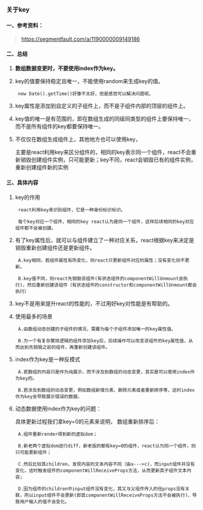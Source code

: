 ### 关于key

#### 一、参考资料：
> https://segmentfault.com/a/1190000009149186

#### 二、总结
1. **数组数据变更时，不要使用index作为key。**

2. key的值要保持稳定且唯一，不能使用random来生成key的值。

        new Date().getTime()好像不太好，但是感觉可以解决问题呢。

3. key属性是添加到自定义的子组件上，而不是子组件内部的顶层的组件上。

    <MyComponent key={{item.key}}/>

4. key值的唯一是有范围的，即在数组生成的同级同类型的组件上要保持唯一，而不是所有组件的key都要保持唯一。


5. 不仅仅在数组生成组件上，其他地方也可以使用key，

    主要是react利用key来区分组件的，相同的key表示同一个组件，react不会重新销毁创建组件实例，只可能更新；key不同，react会销毁已有的组件实例，重新创建组件新的实例
#### 三、具体内容
1. key的作用

        react利用key来识别组件，它是一种身份标识标识。

        每个key对应一个组件，相同的key react认为是同一个组件，这样后续相同的key对应组件都不会被创建。

2. 有了key属性后，就可以与组件建立了一种对应关系，react根据key来决定是销毁重新创建组件还是更新组件。

        A.key相同，若组件属性有所变化，则react只更新组件对应的属性；没有变化则不更新。

        B.key值不同，则react先销毁该组件(有状态组件的componentWillUnmount会执行)，然后重新创建该组件（有状态组件的constructor和componentWillUnmount都会执行）

3. key不是用来提升react的性能的，不过用好key对性能是有帮助的。

4. 使用最多的场景

        A.由数组动态创建的子组件的情况，需要为每个子组件添加唯一的key属性值。

        B.为一个有复杂繁琐逻辑的组件添加key后，后续操作可以改变该组件的key属性值，从而达到先销毁之前的组件，再重新创建该组件。

5. index作为key是一种反模式

        A.若数组的内容只是作为纯展示，而不涉及到数组的动态变更，其实是可以使用index作为key的。

        B.若涉及到数组的动态变更，例如数组新增元素、删除元素或者重新排序等，这时index作为key会导致展示错误的数据。

6. 动态数据使用index作为key的问题：

    具体更新过程我们拿key=0的元素来说明， 数组重新排序后：

        A.组件重新render得到新的虚拟dom；

        B.新老两个虚拟dom进行diff，新老版的都有key=0的组件，react认为同一个组件，则只可能更新组件；

        C.然后比较其children，发现内容的文本内容不同（由a--->c)，而input组件并没有变化，这时触发组件的componentWillReceiveProps方法，从而更新其子组件文本内容;

        D.因为组件的children中input组件没有变化，其又与父组件传入的任props没有关联，所以input组件不会更新(即其componentWillReceiveProps方法不会被执行)，导致用户输入的值不会变化。